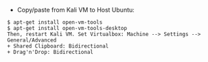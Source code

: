 - Copy/paste from Kali VM to Host Ubuntu:
```
$ apt-get install open-vm-tools
$ apt-get install open-vm-tools-desktop
Then, restart Kali VM. Set Virtualbox: Machine --> Settings --> General/Advanced
+ Shared Clipboard: Bidirectional
+ Drag'n'Drop: Bidirectional
```
